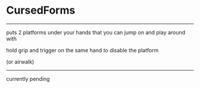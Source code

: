 # CursedForms
---------------------------------------------------------------------------------
puts 2 platforms under your hands that you can jump on and play around with

hold grip and trigger on the same hand to disable the platform

(or airwalk)

----------------------------------------------------------------------------------
currently pending
